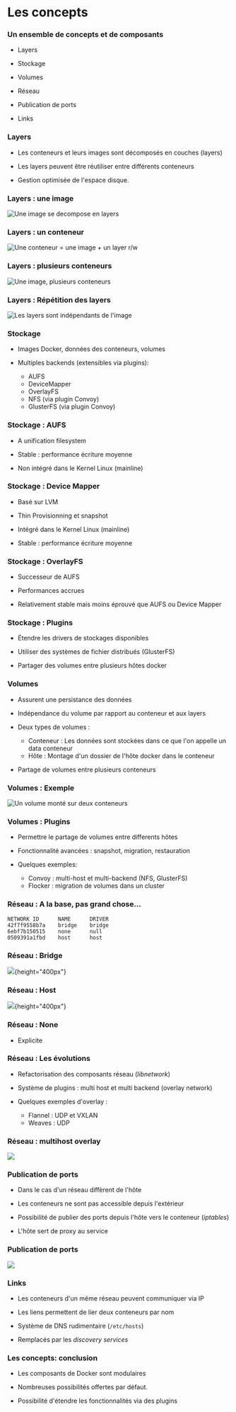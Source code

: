 # Les concepts

### Un ensemble de concepts et de composants

- Layers

- Stockage

- Volumes

- Réseau

- Publication de ports

- Links

### Layers

- Les conteneurs et leurs images sont décomposés en couches (layers)

- Les layers peuvent être réutiliser entre différents conteneurs

- Gestion optimisée de l'espace disque.

### Layers : une image

![Une image se decompose en layers](images/docker/image-layers.jpg)

### Layers : un conteneur

![Une conteneur = une image + un layer r/w](images/docker/container-layers.jpg)

### Layers : plusieurs conteneurs

![Une image, plusieurs conteneurs](images/docker/sharing-layers.jpg)

### Layers : Répétition des layers

![Les layers sont indépendants de l'image](images/docker/saving-space.jpg)

### Stockage

- Images Docker, données des conteneurs, volumes

- Multiples backends (extensibles via plugins):
    - AUFS
    - DeviceMapper
    - OverlayFS
    - NFS (via plugin Convoy)
    - GlusterFS (via plugin Convoy)

### Stockage : AUFS

- A unification filesystem

- Stable : performance écriture moyenne

- Non intégré dans le Kernel Linux (mainline)

### Stockage : Device Mapper

- Basé sur LVM

- Thin Provisionning et snapshot

- Intégré dans le Kernel Linux (mainline)

- Stable : performance écriture moyenne

### Stockage : OverlayFS

- Successeur de AUFS

- Performances accrues

- Relativement stable mais moins éprouvé que AUFS ou Device Mapper

### Stockage : Plugins

- Étendre les drivers de stockages disponibles

- Utiliser des systèmes de fichier distribués (GlusterFS)

- Partager des volumes entre plusieurs hôtes docker

### Volumes

- Assurent une persistance des données

- Indépendance du volume par rapport au conteneur et aux layers

- Deux types de volumes :
    - Conteneur : Les données sont stockées dans ce que l'on appelle un data conteneur
    - Hôte : Montage d'un dossier de l'hôte docker dans le conteneur

- Partage de volumes entre plusieurs conteneurs

### Volumes : Exemple

![Un volume monté sur deux conteneurs](images/docker/shared-volume.jpg)

### Volumes : Plugins

- Permettre le partage de volumes entre differents hôtes

- Fonctionnalité avancées : snapshot, migration, restauration

- Quelques exemples:
    - Convoy : multi-host et multi-backend (NFS, GlusterFS)
    - Flocker : migration de volumes dans un cluster

### Réseau : A la base, pas grand chose...

```
NETWORK ID      NAME      DRIVER
42f7f9558b7a    bridge    bridge
6ebf7b150515    none      null
0509391a1fbd    host      host
```

### Réseau : Bridge

![](images/docker/docker-bridge.png){height="400px"}

### Réseau : Host

![](images/docker/docker-hote.png){height="400px"}

### Réseau : None

- Explicite

### Réseau : Les évolutions

- Refactorisation des composants réseau (*libnetwork*)

- Système de plugins : multi host et multi backend (overlay network)

- Quelques exemples d'overlay :
    - Flannel : UDP et VXLAN
    - Weaves : UDP

### Réseau : multihost overlay

![](images/docker/overlay_network.png)

### Publication de ports

- Dans le cas d'un réseau diffèrent de l'hôte

- Les conteneurs ne sont pas accessible depuis l'extérieur

- Possibilité de publier des ports depuis l'hôte vers le conteneur (*iptables*)

- L'hôte sert de proxy au service

### Publication de ports

![](images/docker/network_access.png)

### Links

- Les conteneurs d'un même réseau peuvent communiquer via IP

- Les liens permettent de lier deux conteneurs par nom

- Système de DNS rudimentaire (`/etc/hosts`)

- Remplacés par les *discovery services*

### Les concepts: conclusion

- Les composants de Docker sont modulaires

- Nombreuses possibilités offertes par défaut.

- Possibilité d'étendre les fonctionnalités via des plugins

